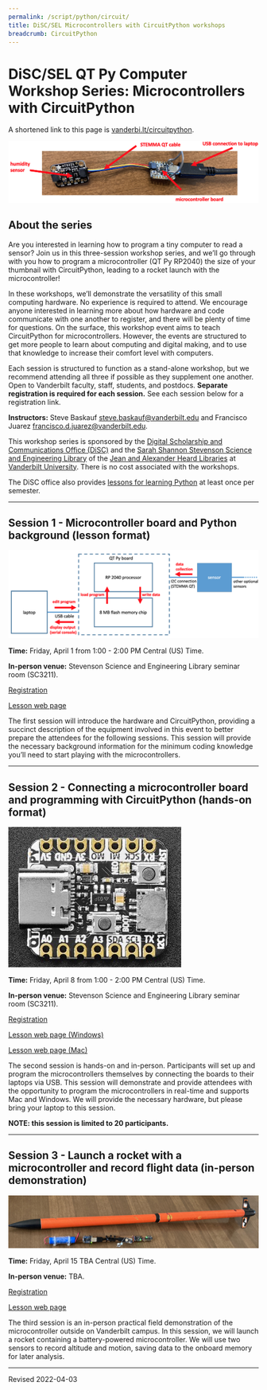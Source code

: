 ```yaml
---
permalink: /script/python/circuit/
title: DiSC/SEL Microcontrollers with CircuitPython workshops
breadcrumb: CircuitPython
---
```


# DiSC/SEL QT Py Computer Workshop Series: Microcontrollers with CircuitPython

A shortened link to this page is [vanderbi.lt/circuitpython](http://vanderbi.lt/circuitpython).

![QT Py RP2040 and humidity sensor](images/qt_py_sensor.png)

## About the series

Are you interested in learning how to program a tiny computer to read a sensor? Join us in this three-session workshop series, and we’ll go through with you how to program a microcontroller (QT Py RP2040) the size of your thumbnail with CircuitPython, leading to a rocket launch with the microcontroller! 

In these workshops, we’ll demonstrate the versatility of this small computing hardware. No experience is required to attend. We encourage anyone interested in learning more about how hardware and code communicate with one another to register, and there will be plenty of time for questions. On the surface, this workshop event aims to teach CircuitPython for microcontrollers. However, the events are structured to get more people to learn about computing and digital making, and to use that knowledge to increase their comfort level with computers. 

Each session is structured to function as a stand-alone workshop, but we recommend attending all three if possible as they supplement one another. Open to Vanderbilt faculty, staff, students, and postdocs. **Separate registration is required for each session.** See each session below for a registration link.

**Instructors:** Steve Baskauf [steve.baskauf@vanderbilt.edu](mailto:steve.baskauf@vanderbilt.edu) and Francisco Juarez [francisco.d.juarez@vanderbilt.edu](mailto:francisco.d.juarez@vanderbilt.edu).

This workshop series is sponsored by the [Digital Scholarship and Communications Office (DiSC)](https://www.library.vanderbilt.edu/scholarly/) and the [Sarah Shannon Stevenson Science and Engineering Library](https://www.library.vanderbilt.edu/science/) of the [Jean and Alexander Heard Libraries](https://www.library.vanderbilt.edu/) at [Vanderbilt University](https://www.vanderbilt.edu/). There is no cost associated with the workshops.

The DiSC office also provides [lessons for learning Python](http://vanderbi.lt/py) at least once per semester.

----

## Session 1 - Microcontroller board and Python background (lesson format)

![QT Py system architecture](images/qt_py_diagram.png)

**Time:** Friday, April 1 from 1:00 - 2:00 PM Central (US) Time. 

**In-person venue:** Stevenson Science and Engineering Library seminar room (SC3211). 

[Registration](https://vanderbilt.zoom.us/meeting/register/tJElf-GhqzkvGtCYdMWPHqaZlP7DskJ_2E3B)

[Lesson web page](../../codegraf/038/)

The first session will introduce the hardware and CircuitPython, providing a succinct description of the equipment involved in this event to better prepare the attendees for the following sessions. This session will provide the necessary background information for the minimum coding knowledge you’ll need to start playing with the microcontrollers.  

----

## Session 2 - Connecting a microcontroller board and programming with CircuitPython (hands-on format)

![QT Py system architecture](images/qt_py_board.jpg)

**Time:** Friday, April 8 from 1:00 - 2:00 PM Central (US) Time. 

**In-person venue:** Stevenson Science and Engineering Library seminar room (SC3211). 

[Registration](https://forms.gle/SU6UgxnnttLfiAZ26)

[Lesson web page (Windows)](../../codegraf/039a)

[Lesson web page (Mac)](../../codegraf/039b)

The second session is hands-on and in-person. Participants will set up and program the microcontrollers themselves by connecting the boards to their laptops via USB. This session will demonstrate and provide attendees with the opportunity to program the microcontrollers in real-time and supports Mac and Windows. We will provide the necessary hardware, but please bring your laptop to this session. 

**NOTE: this session is limited to 20 participants.**

----

## Session 3 - Launch a rocket with a microcontroller and record flight data (in-person demonstration)

![model rocket with microcontroller and sensors](images/rocket_sensors.jpg)

**Time:** Friday, April 15 TBA Central (US) Time. 

**In-person venue:** TBA. 

[Registration](https://forms.gle/F9KSEAVeH1uynugG9)

[Lesson web page](../../codegraf/040/)

The third session is an in-person practical field demonstration of the microcontroller outside on Vanderbilt campus. In this session, we will launch a rocket containing a battery-powered microcontroller. We will use two sensors to record altitude and motion, saving data to the onboard memory for later analysis.

----
Revised 2022-04-03
